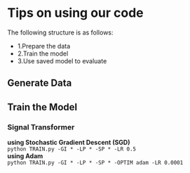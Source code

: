 # Tips on using our code  
The following structure is as follows:  
- 1.Prepare the data  
- 2.Train the model  
- 3.Use saved model to evaluate 
## Generate Data
## Train the Model
### Signal Transformer
**using Stochastic Gradient Descent (SGD)**  
` python TRAIN.py -GI * -LP * -SP * -LR 0.5 `  
**using Adam**  
` python TRAIN.py -GI * -LP * -SP * -OPTIM adam -LR 0.0001 `